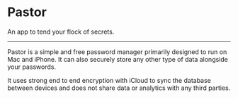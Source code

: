 #  Pastor

An app to tend your flock of secrets.

---

Pastor is a simple and free password manager primarily designed to run on Mac and iPhone. It can also securely store any other type of data alongside your passwords.

It uses strong end to end encryption with iCloud to sync the database between devices and does not share data or analytics with any third parties.
